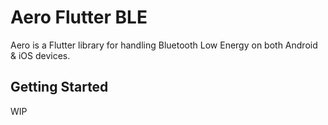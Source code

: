 # Aero Flutter BLE

Aero is a Flutter library for handling Bluetooth Low Energy on both Android & iOS devices.

## Getting Started

WIP
